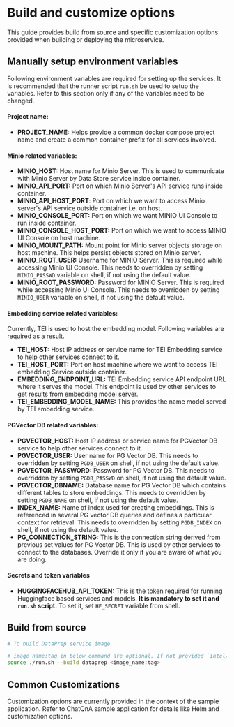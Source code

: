 # Build and customize options

This guide provides build from source and specific customization options provided when building or deploying the microservice.

## Manually setup environment variables
Following environment variables are required for setting up the services. It is recommended that the  runner script `run.sh` be used to setup the variables. Refer to this section only if any of the variables need to be changed.

#### Project name:
- **PROJECT_NAME:** Helps provide a common docker compose project name and create a common container prefix for all services involved.

#### Minio related variables:

- **MINIO_HOST:** Host name for Minio Server. This is used to communicate with Minio Server by Data Store service inside container.
- **MINIO_API_PORT:** Port on which Minio Server's API service runs inside container.
- **MINIO_API_HOST_PORT**: Port on which we want to access Minio server's API service outside container i.e. on host.
- **MINIO_CONSOLE_PORT:** Port on which we want MINIO UI Console to run inside container.
- **MINIO_CONSOLE_HOST_PORT:** Port on which we want to access MINIO UI Console on host machine.
- **MINIO_MOUNT_PATH:** Mount point for Minio server objects storage on host machine. This helps persist objects stored on Minio server.
- **MINIO_ROOT_USER:** Username for MINIO Server. This is required while accessing Minio UI Console. This needs to overridden by setting `MINIO_PASSWD` variable on shell, if not using the default value.
- **MINIO_ROOT_PASSWORD:** Password for MINIO Server. This is required while accessing Minio UI Console. This needs to overridden by setting `MINIO_USER` variable on shell, if not using the default value.

#### Embedding service related variables:
Currently, TEI is used to host the embedding model. Following variables are required as a result.

- **TEI_HOST:** Host IP address or service name for TEI Embedding service to help other services connect to it.
- **TEI_HOST_PORT:** Port on host machine where we want to access TEI embedding Service outside container.
- **EMBEDDING_ENDPOINT_URL:** TEI Embedding service API endpoint URL where it serves the model. This endpoint is used by other services to get results from embedding model server.
- **TEI_EMBEDDING_MODEL_NAME:** This provides the name model served by TEI embedding service.

#### PGVector DB related variables:

- **PGVECTOR_HOST:** Host IP address or service name for PGVector DB service to help other services connect to it.
- **PGVECTOR_USER:** User name for PG Vector DB. This needs to overridden by setting `PGDB_USER` on shell, if not using the default value.
- **PGVECTOR_PASSWORD:** Password for PG Vector DB. This needs to overridden by setting `PGDB_PASSWD` on shell, if not using the default value.
- **PGVECTOR_DBNAME:** Database name for PG Vector DB which contains different tables to store embeddings. This needs to overridden by setting `PGDB_NAME` on shell, if not using the default value.
- **INDEX_NAME:** Name of index used for creating embeddings. This is referenced in several PG vector DB queries and defines a particular context for retrieval. This needs to overridden by setting `PGDB_INDEX` on shell, if not using the default value.
- **PG_CONNECTION_STRING:** This is the connection string derived from previous set values for PG Vector DB. This is used by other services to connect to the databases. Override it only if you are aware of what you are doing.


#### Secrets and token variables

- **HUGGINGFACEHUB_API_TOKEN:** This is the token required for running Huggingface based services and models. **It is mandatory  to set it and `run.sh` script.** To set it, set `HF_SECRET` variable from shell.

## Build from source

```bash
# To build DataPrep service image

# image_name:tag in below command are optional. If not provided `intel/document-ingestion:1.1` tag would be used.
source ./run.sh --build dataprep <image_name:tag>
```


## Common Customizations
Customization options are currently provided in the context of the sample application. Refer to ChatQnA sample application for details like Helm and customization options.
